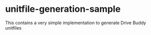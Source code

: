 # unitfile-generation-sample
This contains a very simple implementation to generate Drive Buddy unitfiles
